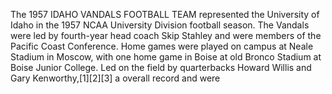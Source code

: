 The 1957 IDAHO VANDALS FOOTBALL TEAM represented the University of Idaho in the 1957 NCAA University Division football season. The Vandals were led by fourth-year head coach Skip Stahley and were members of the Pacific Coast Conference. Home games were played on campus at Neale Stadium in Moscow, with one home game in Boise at old Bronco Stadium at Boise Junior College. Led on the field by quarterbacks Howard Willis and Gary Kenworthy,[1][2][3] a overall record and were
